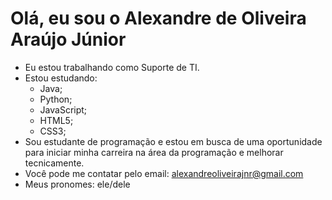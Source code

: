 
# Olá, eu sou o Alexandre de Oliveira Araújo Júnior
- Eu estou trabalhando como Suporte de TI.
- Estou estudando:
    <ul>
     <li>Java;</li>
     <li>Python;</li>
     <li>JavaScript;</li>
     <li>HTML5;</li>
     <li>CSS3;</li>
   </ul>
- Sou estudante de programação e estou em busca de uma oportunidade para iniciar minha carreira na área da programação e melhorar tecnicamente.
- Você pode me contatar pelo email: alexandreoliveirajnr@gmail.com
- Meus pronomes: ele/dele

